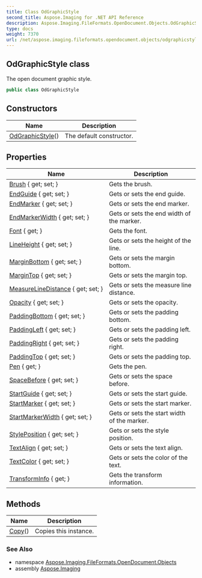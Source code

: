 ```yaml
---
title: Class OdGraphicStyle
second_title: Aspose.Imaging for .NET API Reference
description: Aspose.Imaging.FileFormats.OpenDocument.Objects.OdGraphicStyle class. The open document graphic style
type: docs
weight: 7370
url: /net/aspose.imaging.fileformats.opendocument.objects/odgraphicstyle/
---
```

## OdGraphicStyle class

The open document graphic style.

```csharp
public class OdGraphicStyle
```

## Constructors

| Name | Description |
| --- | --- |
| [OdGraphicStyle](odgraphicstyle/)() | The default constructor. |

## Properties

| Name | Description |
| --- | --- |
| [Brush](../../aspose.imaging.fileformats.opendocument.objects/odgraphicstyle/brush/) { get; set; } | Gets the brush. |
| [EndGuide](../../aspose.imaging.fileformats.opendocument.objects/odgraphicstyle/endguide/) { get; set; } | Gets or sets the end guide. |
| [EndMarker](../../aspose.imaging.fileformats.opendocument.objects/odgraphicstyle/endmarker/) { get; set; } | Gets or sets the end marker. |
| [EndMarkerWidth](../../aspose.imaging.fileformats.opendocument.objects/odgraphicstyle/endmarkerwidth/) { get; set; } | Gets or sets the end width of the marker. |
| [Font](../../aspose.imaging.fileformats.opendocument.objects/odgraphicstyle/font/) { get; } | Gets the font. |
| [LineHeight](../../aspose.imaging.fileformats.opendocument.objects/odgraphicstyle/lineheight/) { get; set; } | Gets or sets the height of the line. |
| [MarginBottom](../../aspose.imaging.fileformats.opendocument.objects/odgraphicstyle/marginbottom/) { get; set; } | Gets or sets the margin bottom. |
| [MarginTop](../../aspose.imaging.fileformats.opendocument.objects/odgraphicstyle/margintop/) { get; set; } | Gets or sets the margin top. |
| [MeasureLineDistance](../../aspose.imaging.fileformats.opendocument.objects/odgraphicstyle/measurelinedistance/) { get; set; } | Gets or sets the measure line distance. |
| [Opacity](../../aspose.imaging.fileformats.opendocument.objects/odgraphicstyle/opacity/) { get; set; } | Gets or sets the opacity. |
| [PaddingBottom](../../aspose.imaging.fileformats.opendocument.objects/odgraphicstyle/paddingbottom/) { get; set; } | Gets or sets the padding bottom. |
| [PaddingLeft](../../aspose.imaging.fileformats.opendocument.objects/odgraphicstyle/paddingleft/) { get; set; } | Gets or sets the padding left. |
| [PaddingRight](../../aspose.imaging.fileformats.opendocument.objects/odgraphicstyle/paddingright/) { get; set; } | Gets or sets the padding right. |
| [PaddingTop](../../aspose.imaging.fileformats.opendocument.objects/odgraphicstyle/paddingtop/) { get; set; } | Gets or sets the padding top. |
| [Pen](../../aspose.imaging.fileformats.opendocument.objects/odgraphicstyle/pen/) { get; } | Gets the pen. |
| [SpaceBefore](../../aspose.imaging.fileformats.opendocument.objects/odgraphicstyle/spacebefore/) { get; set; } | Gets or sets the space before. |
| [StartGuide](../../aspose.imaging.fileformats.opendocument.objects/odgraphicstyle/startguide/) { get; set; } | Gets or sets the start guide. |
| [StartMarker](../../aspose.imaging.fileformats.opendocument.objects/odgraphicstyle/startmarker/) { get; set; } | Gets or sets the start marker. |
| [StartMarkerWidth](../../aspose.imaging.fileformats.opendocument.objects/odgraphicstyle/startmarkerwidth/) { get; set; } | Gets or sets the start width of the marker. |
| [StylePosition](../../aspose.imaging.fileformats.opendocument.objects/odgraphicstyle/styleposition/) { get; set; } | Gets or sets the style position. |
| [TextAlign](../../aspose.imaging.fileformats.opendocument.objects/odgraphicstyle/textalign/) { get; set; } | Gets or sets the text align. |
| [TextColor](../../aspose.imaging.fileformats.opendocument.objects/odgraphicstyle/textcolor/) { get; set; } | Gets or sets the color of the text. |
| [TransformInfo](../../aspose.imaging.fileformats.opendocument.objects/odgraphicstyle/transforminfo/) { get; } | Gets the transform information. |

## Methods

| Name | Description |
| --- | --- |
| [Copy](../../aspose.imaging.fileformats.opendocument.objects/odgraphicstyle/copy/)() | Copies this instance. |

### See Also

* namespace [Aspose.Imaging.FileFormats.OpenDocument.Objects](../../aspose.imaging.fileformats.opendocument.objects/)
* assembly [Aspose.Imaging](../../)


